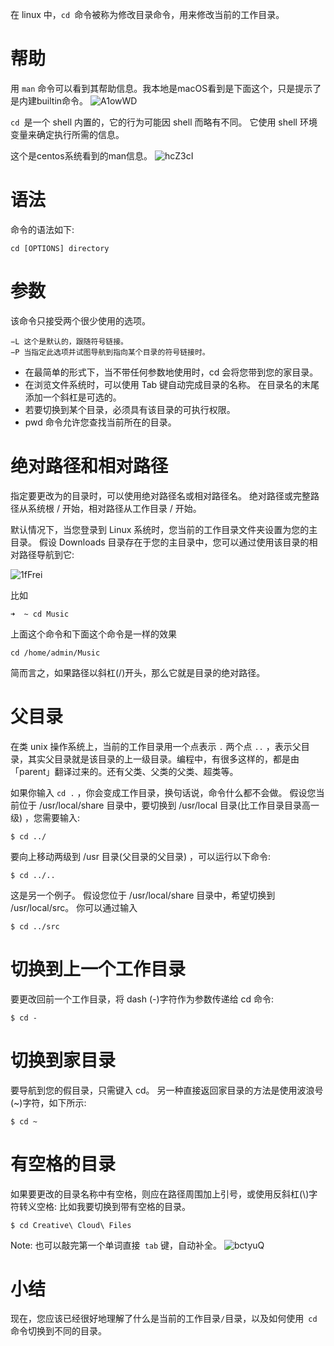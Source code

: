 
在 linux 中，`cd `命令被称为修改目录命令，用来修改当前的工作目录。

# 帮助
用 `man` 命令可以看到其帮助信息。我本地是macOS看到是下面这个，只是提示了是内建builtin命令。
![A1owWD](https://gitee.com/stormzhang/mdPic/raw/master/uPic/A1owWD.png)

`cd `是一个 shell 内置的，它的行为可能因 shell 而略有不同。 它使用 shell 环境变量来确定执行所需的信息。



这个是centos系统看到的man信息。
![hcZ3cI](https://gitee.com/stormzhang/mdPic/raw/master/uPic/hcZ3cI.png)

# 语法

命令的语法如下:
```
cd [OPTIONS] directory

```
# 参数
该命令只接受两个很少使用的选项。

```
−L 这个是默认的，跟随符号链接。
−P 当指定此选项并试图导航到指向某个目录的符号链接时。
```

- 在最简单的形式下，当不带任何参数地使用时，cd 会将您带到您的家目录。
- 在浏览文件系统时，可以使用 Tab 键自动完成目录的名称。 在目录名的末尾添加一个斜杠是可选的。
- 若要切换到某个目录，必须具有该目录的可执行权限。
- pwd 命令允许您查找当前所在的目录。


# 绝对路径和相对路径

指定要更改为的目录时，可以使用绝对路径名或相对路径名。 绝对路径或完整路径从系统根 / 开始，相对路径从工作目录 / 开始。

默认情况下，当您登录到 Linux 系统时，您当前的工作目录文件夹设置为您的主目录。 假设 Downloads 目录存在于您的主目录中，您可以通过使用该目录的相对路径导航到它:

![1fFrei](https://gitee.com/stormzhang/mdPic/raw/master/uPic/1fFrei.png)


比如
```
➜  ~ cd Music
```
上面这个命令和下面这个命令是一样的效果
```
cd /home/admin/Music
```

简而言之，如果路径以斜杠(/)开头，那么它就是目录的绝对路径。

# 父目录

在类 unix 操作系统上，当前的工作目录用一个点表示 `.` 两个点 `..` ，表示父目录，其实父目录就是该目录的上一级目录。编程中，有很多这样的，都是由「parent」翻译过来的。还有父类、父类的父类、超类等。

如果你输入 `cd .` ，你会变成工作目录，换句话说，命令什么都不会做。
假设您当前位于 /usr/local/share 目录中，要切换到 /usr/local 目录(比工作目录目录高一级) ，您需要输入:

```
$ cd ../

```

要向上移动两级到 /usr 目录(父目录的父目录) ，可以运行以下命令:

```
$ cd ../..

```


这是另一个例子。 假设您位于 /usr/local/share 目录中，希望切换到 /usr/local/src。 你可以通过输入

```
$ cd ../src
```
# 切换到上一个工作目录

要更改回前一个工作目录，将 dash (-)字符作为参数传递给 cd 命令:

```
$ cd -
```

# 切换到家目录

要导航到您的假目录，只需键入 cd。 另一种直接返回家目录的方法是使用波浪号(~)字符，如下所示:

```
$ cd ~
```

# 有空格的目录

如果要更改的目录名称中有空格，则应在路径周围加上引号，或使用反斜杠(\\)字符转义空格:
比如我要切换到带有空格的目录。
```
$ cd Creative\ Cloud\ Files
```
Note: 也可以敲完第一个单词直接` tab` 键，自动补全。
![bctyuQ](https://gitee.com/stormzhang/mdPic/raw/master/uPic/bctyuQ.png)
# 小结

现在，您应该已经很好地理解了什么是当前的工作目录`/`目录，以及如何使用` cd` 命令切换到不同的目录。




